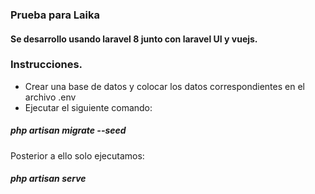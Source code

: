 ### Prueba para Laika
#### Se desarrollo usando laravel 8 junto con laravel UI y vuejs.

### Instrucciones.
- Crear una base de datos y colocar los datos correspondientes en el archivo .env
- Ejecutar el siguiente comando:

##### php artisan migrate --seed

Posterior a ello solo ejecutamos:

##### php artisan serve